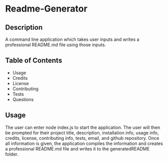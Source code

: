 # Readme-Generator

## Description

A command line application which takes user inputs and writes a professional README.md file using those inputs.

## Table of Contents

* Usage
* Credits
* License
* Contributing
* Tests
* Questions

## Usage

The user can enter node index.js to start the application. The user will then be prompted for their project title, description, installation info, usage info, credits, license, contributing info, tests, email, and github repository. Once all information is given, the application compiles the information and creates a professional README.md file and writes it to the generatedREADME folder.